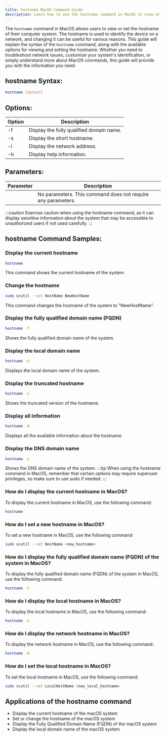 ```yaml
---
title: hostname MacOS Command Guide
description: Learn how to use the hostname command in MacOS to view or set the hostname of your computer system. Understand the syntax, options, and practical examples of changing the hostname on your Mac.
---
```


The `hostname` command in MacOS allows users to view or set the hostname of their computer system. The hostname is used to identify the device on a network, and changing it can be useful for various reasons. This guide will explain the syntax of the `hostname` command, along with the available options for viewing and setting the hostname. Whether you need to troubleshoot network issues, customize your system's identification, or simply understand more about MacOS commands, this guide will provide you with the information you need.
## hostname Syntax:
```bash
hostname [option]
```
## Options:
| Option | Description                  |
|--------|------------------------------|
| -f     | Display the fully qualified domain name. |
| -s     | Display the short hostname.  |
| -i     | Display the network address. |
| -h     | Display help information.    |

## Parameters:
| Parameter | Description                                      |
|-----------|--------------------------------------------------|
|           | No parameters. This command does not require any parameters. |

:::caution
Exercise caution when using the hostname command, as it can display sensitive information about the system that may be accessible to unauthorized users if not used carefully.
:::
## hostname Command Samples:
### Display the current hostname
```bash
hostname
```
This command shows the current hostname of the system.

### Change the hostname
```bash
sudo scutil --set HostName NewHostName
```
This command changes the hostname of the system to "NewHostName".

### Display the fully qualified domain name (FQDN)
```bash
hostname -f
```
Shows the fully qualified domain name of the system.

### Display the local domain name
```bash
hostname -d
```
Displays the local domain name of the system.

### Display the truncated hostname
```bash
hostname -s
```
Shows the truncated version of the hostname.

### Display all information
```bash
hostname -A
```
Displays all the available information about the hostname.

### Display the DNS domain name
```bash
hostname -y
```
Shows the DNS domain name of the system.
:::tip
When using the hostname command in MacOS, remember that certain options may require superuser privileges, so make sure to use sudo if needed.
:::

### How do I display the current hostname in MacOS?
To display the current hostname in MacOS, use the following command:
```bash
hostname
```

### How do I set a new hostname in MacOS?
To set a new hostname in MacOS, use the following command:
```bash
sudo scutil --set HostName <new_hostname>
```

### How do I display the fully qualified domain name (FQDN) of the system in MacOS?
To display the fully qualified domain name (FQDN) of the system in MacOS, use the following command:
```bash
hostname -f
```

### How do I display the local hostname in MacOS?
To display the local hostname in MacOS, use the following command:
```bash
hostname -s
```

### How do I display the network hostname in MacOS?
To display the network hostname in MacOS, use the following command:
```bash
hostname -A
```

### How do I set the local hostname in MacOS?
To set the local hostname in MacOS, use the following command:
```bash
sudo scutil --set LocalHostName <new_local_hostname>
```
## Applications of the hostname command

- Display the current hostname of the macOS system
- Set or change the hostname of the macOS system
- Display the Fully Qualified Domain Name (FQDN) of the macOS system
- Display the local domain name of the macOS system